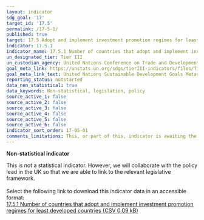 ```yaml
---
layout: indicator
sdg_goal: '17'
target_id: '17.5'
permalink: /17-5-1/
published: true
target: 17.5 Adopt and implement investment promotion regimes for least developed countries
indicator: 17.5.1
indicator_name: 17.5.1 Number of countries that adopt and implement investment promotion regimes for least developed countries
un_designated_tier: Tier III
un_custodian_agency: United Nations Conference on Trade and Development (UNCTAD)
goal_meta_link: https://unstats.un.org/sdgs/tierIII-indicators/files/Tier3-17-05-01.pdf
goal_meta_link_text: United Nations Sustainable Development Goals Metadata (PDF 4.0 MB)
reporting_status: notstarted
data_non_statistical: true
data_keywords: Non-statistical, legislation, policy
source_active_1: false
source_active_2: false
source_active_3: false
source_active_4: false
source_active_5: false
source_active_6: false
indicator_sort_order: 17-05-01
comments_limitations: This, or part of this, indicator is awaiting the development of internationally established methodology and standards (classified by the UN as tier 3). Data follows the UN specification for this indicator. 
---
```

**Non-statistical indicator**               

This is not a statistical indicator. However, we will collaborate with the policy lead in the UK so that we are able to link to the relevant legislative framework.
<br><br> Select the following link to download this indicator data in an accessible format:<br>[17.5.1 Number of countries that adopt and implement investment promotion regimes for least developed countries (CSV 0.09 kB)](https://sustainabledevelopment-uk.github.io/sdg-data/data/17-5-1.csv)